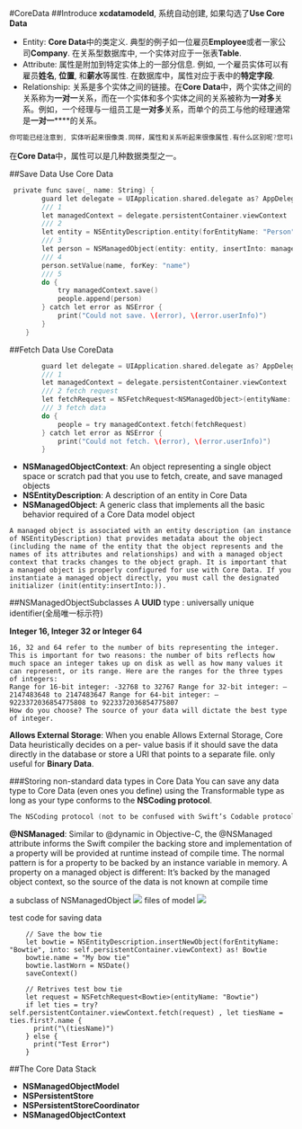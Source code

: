 #CoreData
##Introduce
**xcdatamodeld**, 系统自动创建, 如果勾选了**Use Core Data**

* Entity: **Core Data**中的类定义. 典型的例子如一位雇员**Employee**或者一家公司**Company**. 在关系型数据库中, 一个实体对应于一张表**Table**.
* Attribute: 属性是附加到特定实体上的一部分信息. 例如, 一个雇员实体可以有雇员**姓名**, **位置**, 和**薪水**等属性. 在数据库中，属性对应于表中的**特定字段**.
* Relationship: 关系是多个实体之间的链接。在**Core Data**中，两个实体之间的关系称为**一对一**关系，而在一个实体和多个实体之间的关系被称为**一对多**关系。例如，一个经理与一组员工是**一对多**关系，而单个的员工与他的经理通常是**一对一******的关系。


```c
你可能已经注意到, 实体听起来很像类.同样，属性和关系听起来很像属性.有什么区别呢?您可以将Core Data实体看作是一个类的实例(You can think of a Core Data entity as a class definition and the managed object as an instance of that class )。
```
在**Core Data**中，属性可以是几种数据类型之一。


##Save Data Use Core Data

```c
 private func save(_ name: String) {
        guard let delegate = UIApplication.shared.delegate as? AppDelegate else { return }
        /// 1
        let managedContext = delegate.persistentContainer.viewContext
        /// 2
        let entity = NSEntityDescription.entity(forEntityName: "Person", in: managedContext)!
        /// 3
        let person = NSManagedObject(entity: entity, insertInto: managedContext)
        /// 4
        person.setValue(name, forKey: "name")
        /// 5
        do {
            try managedContext.save()
            people.append(person)
        } catch let error as NSError {
            print("Could not save. \(error), \(error.userInfo)")
        }
    }
```

##Fetch Data Use CoreData

```c
		guard let delegate = UIApplication.shared.delegate as? AppDelegate else { return }
        /// 1
        let managedContext = delegate.persistentContainer.viewContext
        /// 2 fetch request
        let fetchRequest = NSFetchRequest<NSManagedObject>(entityName: "Person")
        /// 3 fetch data
        do {
            people = try managedContext.fetch(fetchRequest)
        } catch let error as NSError {
            print("Could not fetch. \(error), \(error.userInfo)")
        }
```

* **NSManagedObjectContext**: An object representing a single object space or scratch pad that you use to fetch, create, and save managed objects
* **NSEntityDescription**: A description of an entity in Core Data
* **NSManagedObject**: A generic class that implements all the basic behavior required of a Core Data model object

```
A managed object is associated with an entity description (an instance of NSEntityDescription) that provides metadata about the object (including the name of the entity that the object represents and the names of its attributes and relationships) and with a managed object context that tracks changes to the object graph. It is important that a managed object is properly configured for use with Core Data. If you instantiate a managed object directly, you must call the designated initializer (init(entity:insertInto:)).
```

##NSManagedObjectSubclasses
A **UUID** type : universally unique identifier(全局唯一标示符)

**Integer 16, Integer 32 or Integer 64**
```
16, 32 and 64 refer to the number of bits representing the integer. This is important for two reasons: the number of bits reflects how much space an integer takes up on disk as well as how many values it can represent, or its range. Here are the ranges for the three types of integers: 
Range for 16-bit integer: -32768 to 32767 Range for 32-bit integer: –2147483648 to 2147483647 Range for 64-bit integer: –9223372036854775808 to 9223372036854775807 
How do you choose? The source of your data will dictate the best type of integer. 

```

**Allows External Storage**: When you enable Allows External Storage, Core Data heuristically decides on a per- value basis if it should save the data directly in the database or store a URI that points to a separate file. only useful for **Binary Data**.

###Storing non-standard data types in Core Data 
You can save any data type to Core Data (even ones you define) using the Transformable type as long as your type conforms to the **NSCoding protocol**. 

```c
The NSCoding protocol (not to be confused with Swift’s Codable protocol) is a simple way to archive and unarchive objects that descend from NSObject into data buffers so they can be saved to disk 

```

**@NSManaged**: Similar to @dynamic in Objective-C, the @NSManaged attribute informs the Swift compiler the backing store and implementation of a property will be provided at runtime instead of compile time. 
The normal pattern is for a property to be backed by an instance variable in memory. A property on a managed object is different: It’s backed by the managed object context, so the source of the data is not known at compile time 

a subclass of NSManagedObject
![](https://ws3.sinaimg.cn/large/006tKfTcgy1frs7hs50cfj30vb06yweq.jpg)
files of model
![](https://ws4.sinaimg.cn/large/006tKfTcgy1frs7iksydej30tg0hrq3r.jpg)

test code for saving data

```
    // Save the bow tie
    let bowtie = NSEntityDescription.insertNewObject(forEntityName: "Bowtie", into: self.persistentContainer.viewContext) as! Bowtie
    bowtie.name = "My bow tie"
    bowtie.lastWorn = NSDate()
    saveContext()

    // Retrives test bow tie
    let request = NSFetchRequest<Bowtie>(entityName: "Bowtie")
    if let ties = try? self.persistentContainer.viewContext.fetch(request) , let tiesName = ties.first?.name {
      print("\(tiesName)")
    } else {
      print("Test Error")
    }
```

##The Core Data Stack
* **NSManagedObjectModel**
* **NSPersistentStore**
* **NSPersistentStoreCoordinator**
* **NSManagedObjectContext**

